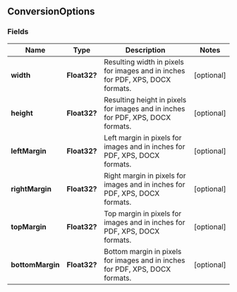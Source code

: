 ## ConversionOptions

### Fields
| Name             | Type         | Description                                                                       | Notes      |
|------------------|--------------|-----------------------------------------------------------------------------------|------------|
| **width**        | **Float32?**   | Resulting width in pixels for images and in inches for PDF, XPS, DOCX formats.  | [optional] |
| **height**       | **Float32?**   | Resulting height in pixels for images and in inches for PDF, XPS, DOCX formats. | [optional] |
| **leftMargin**   | **Float32?**   | Left margin in pixels for images and in inches for PDF, XPS, DOCX formats.      | [optional] |
| **rightMargin**  | **Float32?**   | Right margin in pixels for images and in inches for PDF, XPS, DOCX formats.     | [optional] |
| **topMargin**    | **Float32?**   | Top margin in pixels for images and in inches for PDF, XPS, DOCX formats.       | [optional] |
| **bottomMargin** | **Float32?**   | Bottom margin in pixels for images and in inches for PDF, XPS, DOCX formats.    | [optional] |
